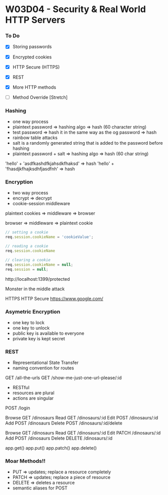 # W03D04 - Security & Real World HTTP Servers

### To Do
- [x] Storing passwords
- [x] Encrypted cookies
- [x] HTTP Secure (HTTPS)
- [x] REST
- [x] More HTTP methods
- [ ] Method Override [Stretch]


### Hashing
* one way process
* plaintext password => hashing algo => hash (60 character string)
* test password => hash it in the same way as the og password => hash
* rainbow table attacks
* salt is a randomly generated string that is added to the password before hashing
* plaintext password + salt => hashing algo => hash (60 char string)



'hello' + 'asdfkashdfkjahsdkfhaksd' => hash
'hello' + 'fhasdjkfhajksdhfjasdfnh' => hash


### Encryption
* two way process
* encrypt => decrypt
* cookie-session middleware

plaintext cookies => middleware => browser

browser => middleware => plaintext cookie

```js
// setting a cookie
req.session.cookieName = 'cookieValue';

// reading a cookie
req.session.cookieName

// clearing a cookie
req.session.cookieName = null;
req.session = null;
```

http://localhost:1399/protected

Monster in the middle attack

HTTPS
HTTP Secure
https://www.google.com/

### Asymetric Encryption
* one key to lock
* one key to unlock
* public key is available to everyone
* private key is kept secret

### REST
* Representational State Transfer
* naming convention for routes

GET /all-the-urls
GET /show-me-just-one-url-please/:id

* RESTful
* resources are plural
* actions are singular

POST /login

Browse  GET   /dinosaurs
Read    GET   /dinosaurs/:id
Edit    POST  /dinosaurs/:id
Add     POST  /dinosaurs
Delete  POST  /dinosaurs/:id/delete

Browse  GET     /dinosaurs
Read    GET     /dinosaurs/:id
Edit    PATCH   /dinosaurs/:id
Add     POST    /dinosaurs
Delete  DELETE  /dinosaurs/:id

app.get()
app.put()
app.patch()
app.delete()

### Moar Methods!!
* PUT => updates; replace a resource completely
* PATCH => updates; replace a piece of resource
* DELETE => deletes a resource
* semantic aliases for POST
